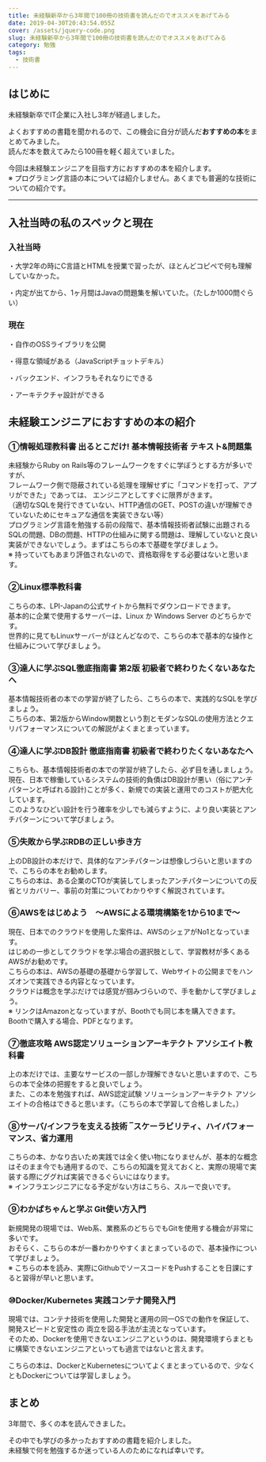 ```yaml
---
title: 未経験新卒から3年間で100冊の技術書を読んだのでオススメをあげてみる
date: 2019-04-30T20:43:54.055Z
cover: /assets/jquery-code.png
slug: 未経験新卒から3年間で100冊の技術書を読んだのでオススメをあげてみる
category: 勉強
tags:
  - 技術書
---
```

<h2>はじめに</h2>

未経験新卒でIT企業に入社し3年が経過しました。

よくおすすめの書籍を聞かれるので、この機会に自分が読んだ**おすすめの本**をまとめてみました。\
読んだ本を数えてみたら100冊を軽く超えていました。

今回は未経験エンジニアを目指す方におすすめの本を紹介します。\
※ プログラミング言語の本については紹介しません。あくまでも普遍的な技術についての紹介です。

- - -

<h2>入社当時の私のスペックと現在</h2>

<h3>入社当時</h3>

・大学2年の時にC言語とHTMLを授業で習ったが、ほとんどコピペで何も理解していなかった。

・内定が出てから、1ヶ月間はJavaの問題集を解いていた。（たしか1000問ぐらい）

<h3>現在</h3>

・自作のOSSライブラリを公開

・得意な領域がある（JavaScriptチョットデキル）

・バックエンド、インフラもそれなりにできる

・アーキテクチャ設計ができる

<h2>未経験エンジニアにおすすめの本の紹介</h2>

<h3>①情報処理教科書 出るとこだけ! 基本情報技術者 テキスト&問題集</h3>

未経験からRuby on Rails等のフレームワークをすぐに学ぼうとする方が多いですが、\
フレームワーク側で隠蔽されている処理を理解せずに「コマンドを打って、アプリができた」であっては、
エンジニアとしてすぐに限界がきます。\
（適切なSQLを発行できていない、HTTP通信のGET、POSTの違いが理解できていないためにセキュアな通信を実装できない等）\
プログラミング言語を勉強する前の段階で、基本情報技術者試験に出題されるSQLの問題、DBの問題、HTTPの仕組みに関する問題は、理解していないと良い実装ができないでしょう。まずはこちらの本で基礎を学びましょう。\
※ 持っていてもあまり評価されないので、資格取得をする必要はないと思います。  

<h3>②Linux標準教科書</h3>

こちらの本、LPI-Japanの公式サイトから無料でダウンロードできます。\
基本的に企業で使用するサーバーは、Linux か Windows Server のどちらかです。\
世界的に見てもLinuxサーバーがほとんどなので、こちらの本で基本的な操作と仕組みについて学びましょう。  

<h3>③達人に学ぶSQL徹底指南書 第2版 初級者で終わりたくないあなたへ</h3>

基本情報技術者の本での学習が終了したら、こちらの本で、実践的なSQLを学びましょう。\
こちらの本、第2版からWindow関数という割とモダンなSQLの使用方法とクエリパフォーマンスについての解説がよくまとまっています。  

<h3>④達人に学ぶDB設計 徹底指南書 初級者で終わりたくないあなたへ</h3>

こちらも、基本情報技術者の本での学習が終了したら、必ず目を通しましょう。\
現在、日本で稼働しているシステムの技術的負債はDB設計が悪い（俗にアンチパターンと呼ばれる設計)ことが多く、新規での実装と運用でのコストが肥大化しています。\
このようなひどい設計を行う確率を少しでも減らすように、より良い実装とアンチパターンについて学びましょう。  

<h3>⑤失敗から学ぶRDBの正しい歩き方</h3>

上のDB設計の本だけで、具体的なアンチパターンは想像しづらいと思いますので、こちらの本をお勧めします。\
こちらの本は、ある企業のCTOが実装してしまったアンチパターンについての反省とリカバリー、事前の対策についてわかりやすく解説されています。  

<h3>⑥AWSをはじめよう　～AWSによる環境構築を1から10まで～</h3>

現在、日本でのクラウドを使用した案件は、AWSのシェアがNo1となっています。\
はじめの一歩としてクラウドを学ぶ場合の選択肢として、学習教材が多くあるAWSがお勧めです。\
こちらの本は、AWSの基礎の基礎から学習して、Webサイトの公開までをハンズオンで実践できる内容となっています。\
クラウドは概念を学ぶだけでは感覚が掴みづらいので、手を動かして学びましょう。\
※ リンクはAmazonとなっていますが、Boothでも同じ本を購入できます。Boothで購入する場合、PDFとなります。  

<h3>⑦徹底攻略 AWS認定ソリューションアーキテクト アソシエイト教科書</h3>

上の本だけでは、主要なサービスの一部しか理解できないと思いますので、こちらの本で全体の把握をすると良いでしょう。\
また、この本を勉強すれば、AWS認定試験 ソリューションアーキテクト アソシエイトの合格はできると思います。（こちらの本で学習して合格しました。）  

<h3>⑧サーバ/インフラを支える技術 ‾スケーラビリティ、ハイパフォーマンス、省力運用</h3>

こちらの本、かなり古いため実践では全く使い物になりませんが、基本的な概念はそのまま今でも通用するので、こちらの知識を覚えておくと、実際の現場で実装する際にググれば実装できるぐらいにはなります。\
※ インフラエンジニアになる予定がない方はこちら、スルーで良いです。  

<h3>⑨わかばちゃんと学ぶ Git使い方入門</h3>

新規開発の現場では、Web系、業務系のどちらでもGitを使用する機会が非常に多いです。\
おそらく、こちらの本が一番わかりやすくまとまっているので、基本操作について学びましょう。\
※ こちらの本を読み、実際にGithubでソースコードをPushすることを日課にすると習得が早いと思います。  

<h3>⑩Docker/Kubernetes 実践コンテナ開発入門</h3>

現場では、コンテナ技術を使用した開発と運用の同一OSでの動作を保証して、開発スピードと安定性の
両立を図る手法が主流となっています。\
そのため、Dockerを使用できないエンジニアというのは、開発環境すらまともに構築できないエンジニアといっても過言ではないと言えます。

こちらの本は、DockerとKubernetesについてよくまとまっているので、少なくともDockerについては学習しましょう。  

<h2>まとめ</h2>

3年間で、多くの本を読んできました。  

その中でも学びの多かったおすすめの書籍を紹介しました。\
未経験で何を勉強するか迷っている人のためになれば幸いです。
